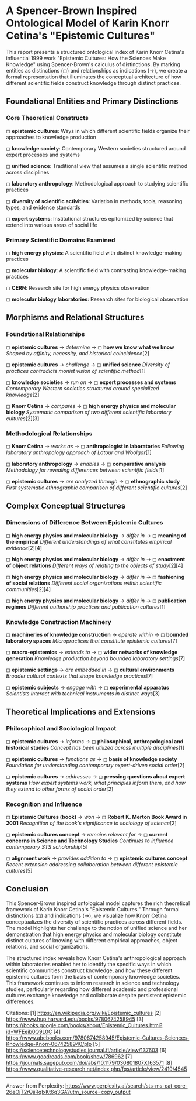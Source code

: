 # A Spencer-Brown Inspired Ontological Model of Karin Knorr Cetina's "Epistemic Cultures"

This report presents a structured ontological index of Karin Knorr Cetina's influential 1999 work "Epistemic Cultures: How the Sciences Make Knowledge" using Spencer-Brown's calculus of distinctions. By marking entities as distinctions (◻) and relationships as indications (→), we create a formal representation that illuminates the conceptual architecture of how different scientific fields construct knowledge through distinct practices.

## Foundational Entities and Primary Distinctions

### Core Theoretical Constructs

◻ **epistemic cultures**: Ways in which different scientific fields organize their approaches to knowledge production

◻ **knowledge society**: Contemporary Western societies structured around expert processes and systems

◻ **unified science**: Traditional view that assumes a single scientific method across disciplines

◻ **laboratory anthropology**: Methodological approach to studying scientific practices

◻ **diversity of scientific activities**: Variation in methods, tools, reasoning types, and evidence standards

◻ **expert systems**: Institutional structures epitomized by science that extend into various areas of social life

### Primary Scientific Domains Examined

◻ **high energy physics**: A scientific field with distinct knowledge-making practices

◻ **molecular biology**: A scientific field with contrasting knowledge-making practices

◻ **CERN**: Research site for high energy physics observation

◻ **molecular biology laboratories**: Research sites for biological observation

## Morphisms and Relational Structures

### Foundational Relationships

◻ **epistemic cultures** → *determine* → ◻ **how we know what we know**
   *Shaped by affinity, necessity, and historical coincidence*[2]

◻ **epistemic cultures** → *challenge* → ◻ **unified science**
   *Diversity of practices contradicts monist vision of scientific method*[1]

◻ **knowledge societies** → *run on* → ◻ **expert processes and systems**
   *Contemporary Western societies structured around specialized knowledge*[2]

◻ **Knorr Cetina** → *compares* → ◻ **high energy physics and molecular biology**
   *Systematic comparison of two different scientific laboratory cultures*[2][3]

### Methodological Relationships

◻ **Knorr Cetina** → *works as* → ◻ **anthropologist in laboratories**
   *Following laboratory anthropology approach of Latour and Woolgar*[1]

◻ **laboratory anthropology** → *enables* → ◻ **comparative analysis**
   *Methodology for revealing differences between scientific fields*[1]

◻ **epistemic cultures** → *are analyzed through* → ◻ **ethnographic study**
   *First systematic ethnographic comparison of different scientific cultures*[2]

## Complex Conceptual Structures

### Dimensions of Difference Between Epistemic Cultures

◻ **high energy physics and molecular biology** → *differ in* → ◻ **meaning of the empirical**
   *Different understandings of what constitutes empirical evidence*[2][4]

◻ **high energy physics and molecular biology** → *differ in* → ◻ **enactment of object relations**
   *Different ways of relating to the objects of study*[2][4]

◻ **high energy physics and molecular biology** → *differ in* → ◻ **fashioning of social relations**
   *Different social organizations within scientific communities*[2][4]

◻ **high energy physics and molecular biology** → *differ in* → ◻ **publication regimes**
   *Different authorship practices and publication cultures*[1]

### Knowledge Construction Machinery

◻ **machineries of knowledge construction** → *operate within* → ◻ **bounded laboratory spaces**
   *Micropractices that constitute epistemic cultures*[7]

◻ **macro-epistemics** → *extends to* → ◻ **wider networks of knowledge generation**
   *Knowledge production beyond bounded laboratory settings*[7]

◻ **epistemic settings** → *are embedded in* → ◻ **cultural environments**
   *Broader cultural contexts that shape knowledge practices*[7]

◻ **epistemic subjects** → *engage with* → ◻ **experimental apparatus**
   *Scientists interact with technical instruments in distinct ways*[3]

## Theoretical Implications and Extensions

### Philosophical and Sociological Impact

◻ **epistemic cultures** → *informs* → ◻ **philosophical, anthropological and historical studies**
   *Concept has been utilized across multiple disciplines*[1]

◻ **epistemic cultures** → *functions as* → ◻ **basis of knowledge society**
   *Foundation for understanding contemporary expert-driven social order*[2]

◻ **epistemic cultures** → *addresses* → ◻ **pressing questions about expert systems**
   *How expert systems work, what principles inform them, and how they extend to other forms of social order*[2]

### Recognition and Influence

◻ **Epistemic Cultures (book)** → *won* → ◻ **Robert K. Merton Book Award in 2001**
   *Recognition of the book's significance to sociology of science*[2]

◻ **epistemic cultures concept** → *remains relevant for* → ◻ **current concerns in Science and Technology Studies**
   *Continues to influence contemporary STS scholarship*[5]

◻ **alignment work** → *provides addition to* → ◻ **epistemic cultures concept**
   *Recent extension addressing collaboration between different epistemic cultures*[5]

## Conclusion

This Spencer-Brown inspired ontological model captures the rich theoretical framework of Karin Knorr Cetina's "Epistemic Cultures." Through formal distinctions (◻) and indications (→), we visualize how Knorr Cetina conceptualizes the diversity of scientific practices across different fields. The model highlights her challenge to the notion of unified science and her demonstration that high energy physics and molecular biology constitute distinct cultures of knowing with different empirical approaches, object relations, and social organizations.

The structured index reveals how Knorr Cetina's anthropological approach within laboratories enabled her to identify the specific ways in which scientific communities construct knowledge, and how these different epistemic cultures form the basis of contemporary knowledge societies. This framework continues to inform research in science and technology studies, particularly regarding how different academic and professional cultures exchange knowledge and collaborate despite persistent epistemic differences.

Citations:
[1] https://en.wikipedia.org/wiki/Epistemic_cultures
[2] https://www.hup.harvard.edu/books/9780674258945
[3] https://books.google.com/books/about/Epistemic_Cultures.html?id=WFEeib0Q9L0C
[4] https://www.abebooks.com/9780674258945/Epistemic-Cultures-Sciences-Knowledge-Knorr-0674258940/plp
[5] https://sciencetechnologystudies.journal.fi/article/view/137603
[6] https://www.goodreads.com/book/show/786962
[7] https://journals.sagepub.com/doi/abs/10.1179/030801807X163571
[8] https://www.qualitative-research.net/index.php/fqs/article/view/2419/4545

---
Answer from Perplexity: https://www.perplexity.ai/search/sts-ms-cat-core-26eOjT2rQjiRqIxKt6q3GA?utm_source=copy_output